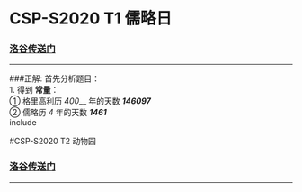 # CSP-S2020 T1 儒略日
### [洛谷传送门](https://www.luogu.com.cn/problem/P7075)
___
###正解:
首先分析题目：
<br> 1. 得到 __常量__：
<br>① 格里高利历 _400___ 年的天数 ___146097___
<br>② 儒略历 _4_ 年的天数 ___1461___
<br>include

#CSP-S2020 T2 动物园
### [洛谷传送门](https://www.luogu.com.cn/problem/P7076)
___
###


